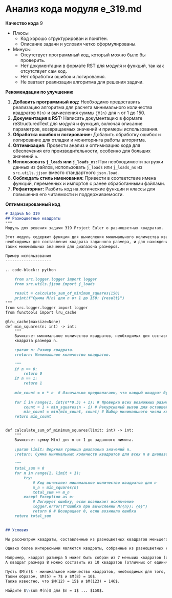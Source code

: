 # Анализ кода модуля e_319.md

**Качество кода**
9
- Плюсы
    - Код хорошо структурирован и понятен.
    - Описание задачи и условия четко сформулированы.
- Минусы
    - Отсутствует программный код, который можно было бы проверить.
    - Нет документации в формате RST для модуля и функций, так как отсутствует сам код.
    - Нет обработки ошибок и логирования.
    - Не хватает реализации алгоритма для решения задачи.

**Рекомендации по улучшению**
1.  **Добавить программный код:** Необходимо предоставить реализацию алгоритма для расчета минимального количества квадратов `M(n)` и вычисления суммы `∑M(n)` для `n` от 1 до 150.
2.  **Документация в RST:** Написать документацию в формате reStructuredText для модуля и функций, включая описание параметров, возвращаемых значений и примеры использования.
3.  **Обработка ошибок и логирование:** Добавить обработку ошибок и логирование для отладки и мониторинга работы алгоритма.
4.  **Оптимизация:** Провести анализ и оптимизацию кода для обеспечения его производительности, особенно для больших значений `n`.
5.  **Использовать `j_loads` или `j_loads_ns`:** При необходимости загрузки данных из файлов, использовать `j_loads` или `j_loads_ns` из `src.utils.jjson` вместо стандартного `json.load`.
6.  **Соблюдать стиль именования:** Привести в соответствие имена функций, переменных и импортов с ранее обработанными файлами.
7.  **Рефакторинг:** Разбить код на логические функции и классы для повышения его читаемости и поддерживаемости.

**Оптимизированный код**

```markdown
# Задача No 319
## Разноцветные квадраты
"""
Модуль для решения задачи 319 Project Euler о разноцветных квадратах.

Этот модуль содержит функции для вычисления минимального количества квадратов,
необходимых для составления квадрата заданного размера, и для нахождения суммы
таких минимальных значений для диапазона размеров.

Пример использования
--------------------

.. code-block:: python

    from src.logger.logger import logger
    from src.utils.jjson import j_loads
    
    result = calculate_sum_of_minimum_squares(150)
    print(f"Сумма M(n) для n от 1 до 150: {result}")
"""
from src.logger.logger import logger
from functools import lru_cache

@lru_cache(maxsize=None)
def min_squares(n: int) -> int:
    """
    Вычисляет минимальное количество квадратов, необходимых для составления
    квадрата размера n.

    :param n: Размер квадрата.
    :return: Минимальное количество квадратов.
    
    """
    if n == 0:
        return 0
    if n == 1:
        return 1
    
    min_count = n * n  # Изначально предполагаем, что каждый квадрат будет 1х1
    
    for i in range(1, int(n**0.5) + 1): # Проверка всех возможных размеров квадратов
        count = 1 + min_squares(n - i) # Рекурсивный вызов для оставшейся части
        min_count = min(min_count, count) # Выбор минимального числа квадратов
    return min_count


def calculate_sum_of_minimum_squares(limit: int) -> int:
    """
    Вычисляет сумму M(n) для n от 1 до заданного лимита.
    
    :param limit: Верхняя граница диапазона значений n.
    :return: Сумма минимальных количеств квадратов для всех n в диапазоне.
    
    """
    total_sum = 0
    for n in range(1, limit + 1):
        try:
            # Код вычисляет минимальное количество квадратов для n
            m_n = min_squares(n)
            total_sum += m_n
        except Exception as e:
            # Логирует ошибку, если возникает исключение
            logger.error(f"Ошибка при вычислении M({n}): {e}")
            return 0 # Возвращает 0, если возникла ошибка
    return total_sum
    

## Условия

Мы рассмотрим квадраты, составленные из разноцветных квадратов меньшего размера. Самый маленький квадрат состоит из 1 единичного цветного квадрата. Больший квадрат размера 2 может быть составлен из 4 единичных квадратов. Более общий квадрат размера n состоит из n*n единичных цветных квадратов.

Однако более интересными являются квадраты, собранные из разноцветных квадратов, которые являются квадратами различных размеров.

Например, квадрат размера 5 может быть собран из 7 меньших квадратов (отличных от единичного квадрата): 1 квадрат размера 3, 1 квадрат размера 2 и 5 единичных квадратов.
А квадрат размера 8 можно составить из 10 квадратов (отличных от единичного квадрата): 1 квадрат размера 3, 1 квадрат размера 5 и 8 единичных квадратов.

Пусть $M(n)$ - минимальное количество квадратов, необходимых для того, чтобы составить квадрат размера n.
Таким образом, $M(5) = 7$ и $M(8) = 10$.
Также известно, что $M(12) = 15$ и $M(123) = 146$.

Найдите $\\sum M(n)$ для $n = 1$ ... $150$.
```